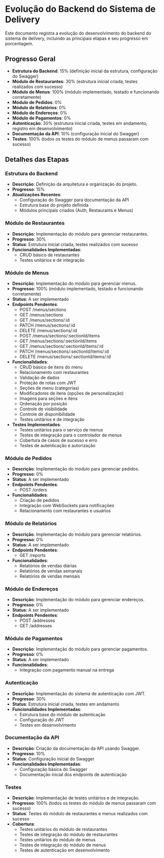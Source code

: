 # Evolução do Backend do Sistema de Delivery

Este documento registra a evolução do desenvolvimento do backend do sistema de delivery, incluindo as principais etapas e seu progresso em porcentagem.

## Progresso Geral
- **Estrutura do Backend**: 15% (definição inicial da estrutura, configuração do Swagger)
- **Módulo de Restaurantes**: 30% (estrutura inicial criada, testes realizados com sucesso)
- **Módulo de Menus**: 100% (módulo implementado, testado e funcionando corretamente)
- **Módulo de Pedidos**: 0%
- **Módulo de Relatórios**: 0%
- **Módulo de Endereços**: 0%
- **Módulo de Pagamentos**: 0%
- **Autenticação**: 30% (estrutura inicial criada, testes em andamento, registro em desenvolvimento)
- **Documentação da API**: 10% (configuração inicial do Swagger)
- **Testes**: 100% (todos os testes do módulo de menus passaram com sucesso)

## Detalhes das Etapas

### Estrutura do Backend
- **Descrição**: Definição da arquitetura e organização do projeto.
- **Progresso**: 15%
- **Atualizações Recentes**:
  - Configuração do Swagger para documentação da API
  - Estrutura base do projeto definida
  - Módulos principais criados (Auth, Restaurants e Menus)

### Módulo de Restaurantes
- **Descrição**: Implementação do módulo para gerenciar restaurantes.
- **Progresso**: 30%
- **Status**: Estrutura inicial criada, testes realizados com sucesso
- **Funcionalidades Implementadas**:
  - CRUD básico de restaurantes
  - Testes unitários e de integração

### Módulo de Menus
- **Descrição**: Implementação do módulo para gerenciar menus.
- **Progresso**: 100% (módulo implementado, testado e funcionando corretamente)
- **Status**: A ser implementado
- **Endpoints Pendentes**:
  - POST /menus/sections
  - GET /menus/sections
  - GET /menus/sections/:id
  - PATCH /menus/sections/:id
  - DELETE /menus/sections/:id
  - POST /menus/sections/:sectionId/items
  - GET /menus/sections/:sectionId/items
  - GET /menus/sections/:sectionId/items/:id
  - PATCH /menus/sections/:sectionId/items/:id
  - DELETE /menus/sections/:sectionId/items/:id
- **Funcionalidades**:
  - CRUD básico de itens do menu
  - Relacionamento com restaurantes
  - Validação de dados
  - Proteção de rotas com JWT
  - Seções de menu (categorias)
  - Modificadores de itens (opções de personalização)
  - Imagens para seções e itens
  - Ordenação por posição
  - Controle de visibilidade
  - Controle de disponibilidade
  - Testes unitários e de integração
- **Testes Implementados**:
  - Testes unitários para o serviço de menus
  - Testes de integração para o controlador de menus
  - Cobertura de casos de sucesso e erro
  - Testes de autenticação e autorização

### Módulo de Pedidos
- **Descrição**: Implementação do módulo para gerenciar pedidos.
- **Progresso**: 0%
- **Status**: A ser implementado
- **Endpoints Pendentes**:
  - POST /orders
- **Funcionalidades**:
  - Criação de pedidos
  - Integração com WebSockets para notificações
  - Relacionamento com restaurantes e usuários

### Módulo de Relatórios
- **Descrição**: Implementação do módulo para gerenciar relatórios.
- **Progresso**: 0%
- **Status**: A ser implementado
- **Endpoints Pendentes**:
  - GET /reports
- **Funcionalidades**:
  - Relatórios de vendas diárias
  - Relatórios de vendas semanais
  - Relatórios de vendas mensais

### Módulo de Endereços
- **Descrição**: Implementação do módulo para gerenciar endereços.
- **Progresso**: 0%
- **Status**: A ser implementado
- **Endpoints Pendentes**:
  - POST /addresses
  - GET /addresses

### Módulo de Pagamentos
- **Descrição**: Implementação do módulo para gerenciar pagamentos.
- **Progresso**: 0%
- **Status**: A ser implementado
- **Funcionalidades**:
  - Integração com pagamento manual na entrega

### Autenticação
- **Descrição**: Implementação do sistema de autenticação com JWT.
- **Progresso**: 30%
- **Status**: Estrutura inicial criada, testes em andamento
- **Funcionalidades Implementadas**:
  - Estrutura base do módulo de autenticação
  - Configuração do JWT
  - Testes em desenvolvimento

### Documentação da API
- **Descrição**: Criação da documentação da API usando Swagger.
- **Progresso**: 10%
- **Status**: Configuração inicial do Swagger
- **Funcionalidades Implementadas**:
  - Configuração básica do Swagger
  - Documentação inicial dos endpoints de autenticação

### Testes
- **Descrição**: Implementação de testes unitários e de integração.
- **Progresso**: 100% (todos os testes do módulo de menus passaram com sucesso)
- **Status**: Testes do módulo de restaurantes e menus realizados com sucesso
- **Cobertura**:
  - Testes unitários do módulo de restaurantes
  - Testes de integração do módulo de restaurantes
  - Testes unitários do módulo de menus
  - Testes de integração do módulo de menus
  - Testes de autenticação em desenvolvimento 